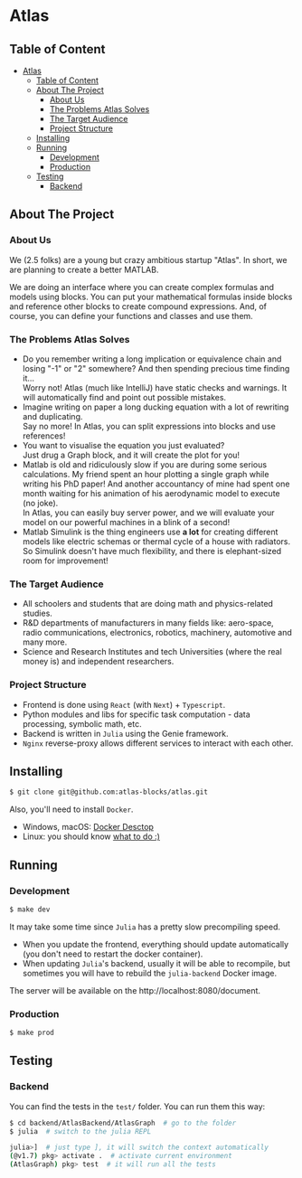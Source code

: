 # Atlas

## Table of Content
- [Atlas](#atlas)
  - [Table of Content](#table-of-content)
  - [About The Project](#about-the-project)
    - [About Us](#about-us)
    - [The Problems Atlas Solves](#the-problems-atlas-solves)
    - [The Target Audience](#the-target-audience)
    - [Project Structure](#project-structure)
  - [Installing](#installing)
  - [Running](#running)
    - [Development](#development)
    - [Production](#production)
  - [Testing](#testing)
    - [Backend](#backend)

## About The Project

### About Us
We (2.5 folks) are a young but crazy ambitious startup "Atlas". In short, we are planning to create a better MATLAB. 

We are doing an interface where you can create complex formulas and models using blocks. You can put your mathematical formulas inside blocks and reference other blocks to create compound expressions. And, of course, you can define your functions and classes and use them. 

### The Problems Atlas Solves
- Do you remember writing a long implication or equivalence chain and losing "-1" or "2" somewhere? And then spending precious time finding it...\
  Worry not! Atlas (much like IntelliJ) have static checks and warnings. It will automatically find and point out possible mistakes. 
- Imagine writing on paper a long ducking equation with a lot of rewriting and duplicating.\
  Say no more! In Atlas, you can split expressions into blocks and use references!
- You want to visualise the equation you just evaluated?\
  Just drug a Graph block, and it will create the plot for you!
- Matlab is old and ridiculously slow if you are during some serious calculations. My friend spent an hour plotting a single graph while writing his PhD paper! And another accountancy of mine had spent one month waiting for his animation of his aerodynamic model to execute (no joke).\
  In Atlas, you can easily buy server power, and we will evaluate your model on our powerful machines in a blink of a second!
- Matlab Simulink is the thing engineers use **a lot** for creating different models like electric schemas or thermal cycle of a house with radiators. So Simulink doesn't have much flexibility, and there is elephant-sized room for improvement!

### The Target Audience
- All schoolers and students that are doing math and physics-related studies.
- R&D departments of manufacturers in many fields like: aero-space, radio communications, electronics, robotics, machinery, automotive and many more.
- Science and Research Institutes and tech Universities (where the real money is) and independent researchers.


### Project Structure
- Frontend is done using `React` (with `Next`) + `Typescript`.
- Python modules and libs for specific task computation - data processing, symbolic math, etc.
- Backend is written in `Julia` using the Genie framework.
- `Nginx` reverse-proxy allows different services to interact with each other.



## Installing
```zsh
$ git clone git@github.com:atlas-blocks/atlas.git
```
Also, you'll need to install `Docker`.
- Windows, macOS: [Docker Desctop](https://www.docker.com/products/docker-desktop/)
- Linux: you should know [what to do :)](https://docs.docker.com/engine/install/ubuntu/)


## Running

### Development
```zsh
$ make dev
```
It may take some time since `Julia` has a pretty slow precompiling speed. 
 - When you update the frontend, everything should update automatically (you don't need to restart the docker container). 
 - When updating `Julia`'s backend, usually it will be able to recompile, but sometimes you will have to rebuild the `julia-backend` Docker image.

The server will be available on the http://localhost:8080/document.

### Production
```zsh
$ make prod
```

## Testing

### Backend

You can find the tests in the `test/` folder. You can run them this way:
```zsh
$ cd backend/AtlasBackend/AtlasGraph  # go to the folder
$ julia  # switch to the julia REPL

julia>]  # just type ], it will switch the context automatically
(@v1.7) pkg> activate .  # activate current environment
(AtlasGraph) pkg> test  # it will run all the tests
```

